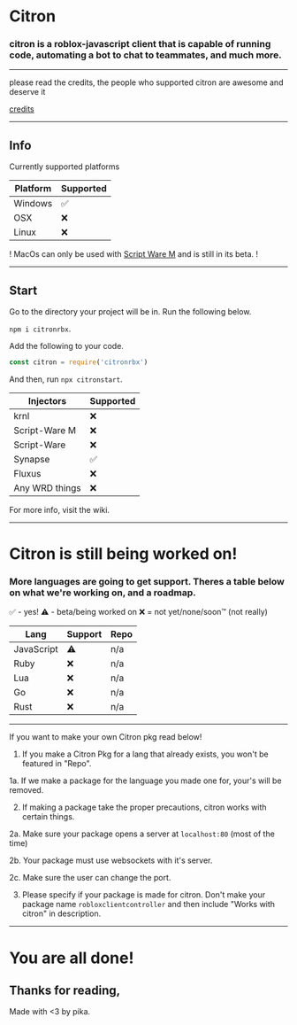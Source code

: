 # Citron
### citron is a roblox-javascript client that is capable of running code, automating a bot to chat to teammates, and much more.
---

please read the credits, the people who supported citron are awesome and deserve it

[credits](https://github.com/Mintxshi/citron/blob/main/credits.md)

---

## Info

Currently supported platforms 

| Platform | Supported |
| --- | --- |
| Windows | ✅ |
| OSX | ❌ |
| Linux | ❌ |

! MacOs can only be used with [Script Ware M](https://script-ware.com/) and is still in its beta. !

---

## Start

Go to the directory your project will be in.
Run the following below.

`npm i citronrbx`.

Add the following to your code.
```js
const citron = require('citronrbx')
```

And then, run `npx citronstart`.

| Injectors | Supported |
| --- | --- |
| krnl | ❌ |
| Script-Ware M | ❌ |
| Script-Ware | ❌ |
| Synapse | ✅ |
| Fluxus | ❌ |
| Any WRD things | ❌ |


For more info, visit the wiki.

---

# Citron is still being worked on!

### More languages are going to get support. Theres a table below on what we're working on, and a roadmap.
✅ - yes!
⚠️ - beta/being worked on
❌ = not yet/none/soon:tm: (not really)


| Lang | Support | Repo |
| --- | --- | --- | 
| JavaScript | ⚠️ | n/a |
| Ruby | ❌ | n/a |
| Lua | ❌ | n/a |
| Go | ❌ | n/a |
| Rust | ❌ | n/a |

--- 

If you want to make your own Citron pkg read below!

1. If you make a Citron Pkg for a lang that already exists, you won't be featured in "Repo".

1a. If we make a package for the language you made one for, your's will be removed.

2. If making a package take the proper precautions, citron works with certain things.

2a. Make sure your package opens a server at `localhost:80` (most of the time)

2b. Your package must use websockets with it's server.

2c. Make sure the user can change the port.

3. Please specify if your package is made for citron. Don't make your package name `robloxclientcontroller` and then include "Works with citron" in description.

---

# You are all done!

## Thanks for reading,

Made with <3 by pika.
